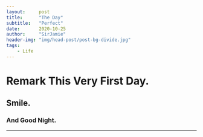 ```yaml
---
layout:     post
title:      "The Day"
subtitle:   "Perfect"
date:       2020-10-25
author:     "SirJamie"
header-img: "img/head-post/post-bg-divide.jpg"
tags:
    - Life
---
```


# Remark This Very First Day.

## Smile.

### And Good Night.

---
